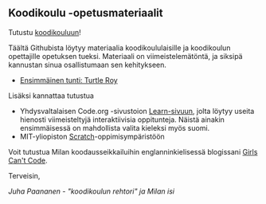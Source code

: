 ## Koodikoulu -opetusmateriaalit

Tutustu [koodikouluun](http://koodikoulu.fi)!

Täältä Githubista löytyy materiaalia koodikoululaisille ja koodikoulun opettajille opetuksen tueksi. Materiaali on viimeistelemätöntä, ja siksipä kannustan sinua osallistumaan sen kehitykseen.

- [Ensimmäinen tunti: Turtle Roy](https://github.com/koodikoulu/koodikoulu/blob/master/1_turtle_roy.md)

Lisäksi kannattaa tutustua 

- Yhdysvaltalaisen Code.org -sivustoion [Learn-sivuun](http://code.org/learn), jolta löytyy useita hienosti viimeisteltyjä interaktiivisia oppitunteja. Näistä ainakin ensimmäisessä on mahdollista valita kieleksi myös suomi.
- MIT-yliopiston [Scratch](http://scratch.mit.edu/)-oppimisympäristöön



Voit tutustua Milan koodausseikkailuihin englanninkielisessä blogissani [Girls Can't Code](http://girlscantcode.blogspot.fi/).

Terveisin,

*Juha Paananen - "koodikoulun rehtori" ja Milan isi*
